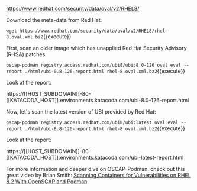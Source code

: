 

https://www.redhat.com/security/data/oval/v2/RHEL8/

Download the meta-data from Red Hat:

``wget https://www.redhat.com/security/data/oval/v2/RHEL8/rhel-8.oval.xml.bz2``{{execute}}


First, scan an older image which has unapplied Red Hat Security Advisory (RHSA) patches:

``oscap-podman registry.access.redhat.com/ubi8/ubi:8.0-126 oval eval --report ./html/ubi-0.8-126-report.html rhel-8.oval.xml.bz2``{{execute}}

Look at the report:

https://[[HOST_SUBDOMAIN]]-80-[[KATACODA_HOST]].environments.katacoda.com/ubi-8.0-126-report.html

Now, let's scan the latest version of UBI provided by Red Hat:

``oscap-podman registry.access.redhat.com/ubi8/ubi:latest oval eval --report ./html/ubi-8.8-126-report.html rhel-8.oval.xml.bz2``{{execute}}

Look at the report: 

https://[[HOST_SUBDOMAIN]]-80-[[KATACODA_HOST]].environments.katacoda.com/ubi-latest-report.html


For more information and deeper dive on OSCAP-Podman, check out this great video by Brian Smith: [Scanning Containers for Vulnerabilities on RHEL 8.2 With OpenSCAP and Podman](https://www.youtube.com/watch?v=nQmIcK1vvYc)
